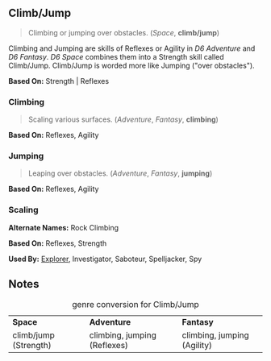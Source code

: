 Climb/Jump
----------

> Climbing or jumping over obstacles. (_Space_, __climb/jump__)

Climbing and Jumping are skills of Reflexes or Agility in _D6 Adventure_ and
_D6 Fantasy_. _D6 Space_ combines them into a Strength skill called Climb/Jump.
Climb/Jump is worded more like Jumping ("over obstacles").

__Based On:__ <span title='Space'>Strength</span> | <span title='System Book'>Reflexes</span>

### Climbing

> Scaling various surfaces. (_Adventure_, _Fantasy_, __climbing__)

__Based On:__ <span title='Adventure'>Reflexes</span>, <span title='Fantasy'>Agility</span>

### Jumping

> Leaping over obstacles. (_Adventure_, _Fantasy_, __jumping__)

__Based On:__ <span title='Adventure'>Reflexes</span>, <span title='Fantasy'>Agility</span>

### Scaling

__Alternate Names:__ Rock Climbing

__Based On:__ Reflexes, Strength

__Used By:__ [Explorer](Explorer.md), Investigator, Saboteur, Spelljacker, Spy

Notes
-----

<table>
<caption>genre conversion for Climb/Jump</caption>
<tr><td><strong>Space</strong></td><td><strong>Adventure</strong></td><td><strong>Fantasy</strong></td></tr>
<tr><td>climb/jump (Strength)</td><td>climbing, jumping (Reflexes)</td><td>climbing, jumping (Agility)</td></tr>
</table>
